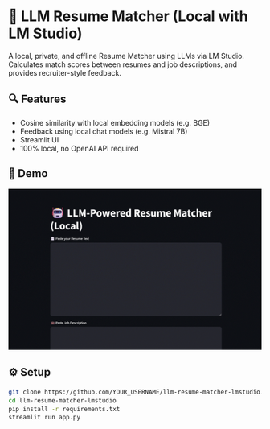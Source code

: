 # 🤖 LLM Resume Matcher (Local with LM Studio)

A local, private, and offline Resume Matcher using LLMs via LM Studio. Calculates match scores between resumes and job descriptions, and provides recruiter-style feedback.

## 🔍 Features
- Cosine similarity with local embedding models (e.g. BGE)
- Feedback using local chat models (e.g. Mistral 7B)
- Streamlit UI
- 100% local, no OpenAI API required

## 📸 Demo

![Demo](screenshot/demo.gif)


## ⚙️ Setup
```bash
git clone https://github.com/YOUR_USERNAME/llm-resume-matcher-lmstudio.git
cd llm-resume-matcher-lmstudio
pip install -r requirements.txt
streamlit run app.py
